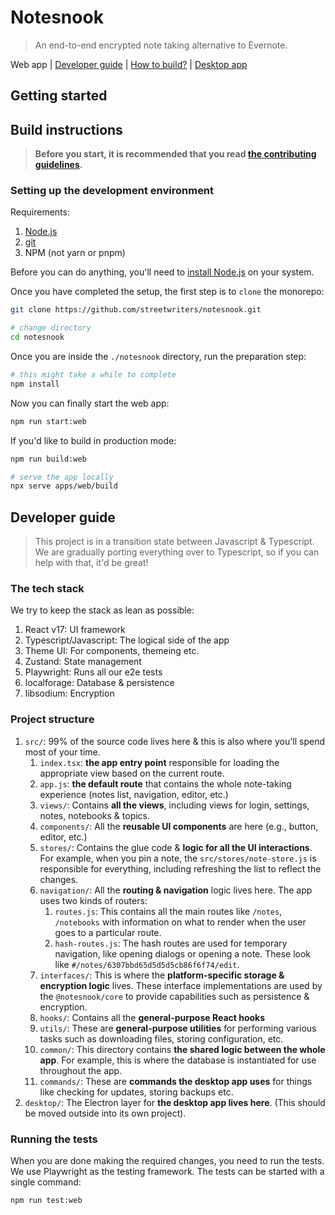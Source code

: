 # Notesnook

> An end-to-end encrypted note taking alternative to Evernote.

Web app | <a href="#developer-guide">Developer guide</a> | <a href="#build-instructions">How to build?</a> | <a href="../desktop/">Desktop app</a>

## Getting started

## Build instructions

> **Before you start, it is recommended that you read [the contributing guidelines](/CONTRIBUTING.md).**

### Setting up the development environment

Requirements:

1. [Node.js](https://nodejs.org/en/download/)
2. [git](https://git-scm.com/downloads)
3. NPM (not yarn or pnpm)

Before you can do anything, you'll need to [install Node.js](https://nodejs.org/en/download/) on your system.

Once you have completed the setup, the first step is to `clone` the monorepo:

```bash
git clone https://github.com/streetwriters/notesnook.git

# change directory
cd notesnook
```

Once you are inside the `./notesnook` directory, run the preparation step:

```bash
# this might take a while to complete
npm install
```

Now you can finally start the web app:

```bash
npm run start:web
```

If you'd like to build in production mode:

```bash
npm run build:web

# serve the app locally
npx serve apps/web/build
```

## Developer guide

> This project is in a transition state between Javascript & Typescript. We are gradually porting everything over to Typescript, so if you can help with that, it'd be great!

### The tech stack

We try to keep the stack as lean as possible:

1. React v17: UI framework
2. Typescript/Javascript: The logical side of the app
3. Theme UI: For components, themeing etc.
4. Zustand: State management
5. Playwright: Runs all our e2e tests
6. localforage: Database & persistence
7. libsodium: Encryption

### Project structure

1. `src/`: 99% of the source code lives here & this is also where you'll spend most of your time.
   1. `index.tsx`: **the app entry point** responsible for loading the appropriate view based on the current route.
   2. `app.js`: **the default route** that contains the whole note-taking experience (notes list, navigation, editor, etc.)
   3. `views/`: Contains **all the views**, including views for login, settings, notes, notebooks & topics.
   4. `components/`: All the **reusable UI components** are here (e.g., button, editor, etc.)
   5. `stores/`: Contains the glue code & **logic for all the UI interactions**. For example, when you pin a note, the `src/stores/note-store.js` is responsible for everything, including refreshing the list to reflect the changes.
   6. `navigation/`: All the **routing & navigation** logic lives here. The app uses two kinds of routers:
      1. `routes.js`: This contains all the main routes like `/notes`, `/notebooks` with information on what to render when the user goes to a particular route.
      2. `hash-routes.js`: The hash routes are used for temporary navigation, like opening dialogs or opening a note. These look like `#/notes/6307bbd65d5d5d5cb86f6f74/edit`.
   7. `interfaces/`: This is where the **platform-specific storage & encryption logic** lives. These interface implementations are used by the `@notesnook/core` to provide capabilities such as persistence & encryption.
   8. `hooks/`: Contains all the **general-purpose React hooks**
   9. `utils/`: These are **general-purpose utilities** for performing various tasks such as downloading files, storing configuration, etc.
   10. `common/`: This directory contains **the shared logic between the whole app**. For example, this is where the database is instantiated for use throughout the app.
   11. `commands/`: These are **commands the desktop app uses** for things like checking for updates, storing backups etc.
2. `desktop/`: The Electron layer for **the desktop app lives here**. (This should be moved outside into its own project).

### Running the tests

When you are done making the required changes, you need to run the tests. We use Playwright as the testing framework. The tests can be started with a single command:

```bash
npm run test:web
```
